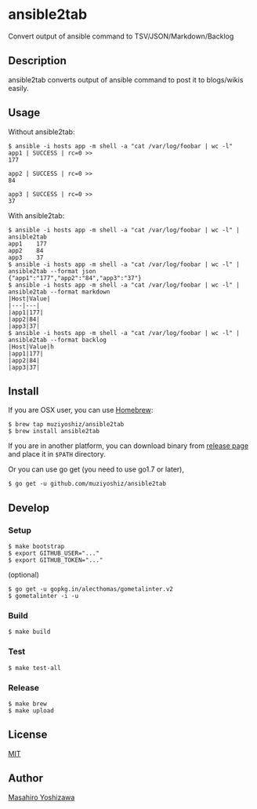 # ansible2tab

Convert output of ansible command to TSV/JSON/Markdown/Backlog

## Description

ansible2tab converts output of ansible command to post it to blogs/wikis easily.

## Usage

Without ansible2tab:

```
$ ansible -i hosts app -m shell -a "cat /var/log/foobar | wc -l"
app1 | SUCCESS | rc=0 >>
177

app2 | SUCCESS | rc=0 >>
84

app3 | SUCCESS | rc=0 >>
37
```

With ansible2tab:

```
$ ansible -i hosts app -m shell -a "cat /var/log/foobar | wc -l" | ansible2tab
app1	177
app2	84
app3	37
$ ansible -i hosts app -m shell -a "cat /var/log/foobar | wc -l" | ansible2tab --format json
{"app1":"177","app2":"84","app3":"37"}
$ ansible -i hosts app -m shell -a "cat /var/log/foobar | wc -l" | ansible2tab --format markdown
|Host|Value|
|---|---|
|app1|177|
|app2|84|
|app3|37|
$ ansible -i hosts app -m shell -a "cat /var/log/foobar | wc -l" | ansible2tab --format backlog
|Host|Value|h
|app1|177|
|app2|84|
|app3|37|
```

## Install

If you are OSX user, you can use [Homebrew](https://brew.sh/):

```
$ brew tap muziyoshiz/ansible2tab
$ brew install ansible2tab
```

If you are in another platform, you can download binary from [release page](https://github.com/muziyoshiz/ansible2tab/releases) and place it in `$PATH` directory.

Or you can use go get (you need to use go1.7 or later),

```
$ go get -u github.com/muziyoshiz/ansible2tab
```

## Develop

### Setup

```
$ make bootstrap
$ export GITHUB_USER="..."
$ export GITHUB_TOKEN="..."
```

(optional)

```
$ go get -u gopkg.in/alecthomas/gometalinter.v2
$ gometalinter -i -u
```

### Build

```
$ make build
```

### Test

```
$ make test-all
```

### Release 

```
$ make brew
$ make upload
```

## License

[MIT](https://github.com/muziyoshiz/ansible2tab/blob/master/LICENCE)

## Author

[Masahiro Yoshizawa](https://github.com/muziyoshiz)
